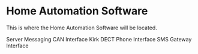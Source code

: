 Home Automation Software
========================

This is where the Home Automation Software will be located.

Server
Messaging
CAN Interface
Kirk DECT Phone Interface
SMS Gateway Interface
